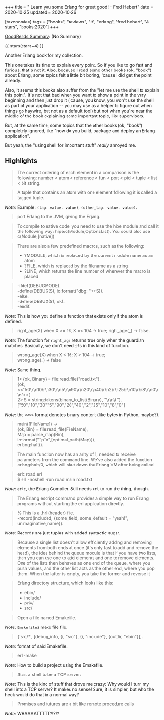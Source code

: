 +++
title = " Learn you some Erlang for great good! - Fred Hebert"
date = 2020-10-25
updated = 2020-10-26

[taxonomies]
tags = ["books", "reviews", "it", "erlang", "fred hebert", "4 stars",
"books:2020"]
+++

[GoodReads Summary](https://www.goodreads.com/book/show/6718693-learn-you-some-erlang-for-great-good):
(No Summary)

<!-- more -->

{{ stars(stars=4) }}

Another Erlang book for my collection.

This one takes its time to explain every point. So if you like to go fast and
furious, that's not it. Also, because I read some other books (ok, "book")
about Erlang, some topics felt a little bit boring, 'cause I did get the point
already.

Also, it seems this books also suffer from the "let me use the shell to explain
this point". It's not that bad when you want to show a point in the very
beginning and then just drop it ('cause, you know, you won't use the shell as
part of your application -- you may use as a helper to figure out when things
go haywire, but not as a default tool) but not when you're near the middle of
the book explaining some important topic, like supervisors.

But, at the same time, some topics that the other books (ok, "book") completely
ignored, like "how do you build, package and deploy an Erlang application".

But yeah, the "using shell for important stuff" *really* annoyed me.

## Highlights

> The correct ordering of each element in a comparison is the following:
> number < atom < reference < fun < port < pid < tuple < list < bit string.

>  A tuple that contains an atom with one element following it is called a
>  tagged tuple.

*Note*: Example: `(tag, value, value)`, `(other_tag, value, value)`.

> port Erlang to the JVM, giving the Erjang.

>  To compile to native code, you need to use the hipe module and call it the
>  following way: hipe:c(Module,OptionsList). You could also use
>  c(Module,[native]) 

>  There are also a few predefined macros, such as the following: 
>  - ?MODULE, which is replaced by the current module name as an atom 
>  - ?FILE, which is replaced by the filename as a string 
>  - ?LINE, which returns the line number of wherever the macro is placed 

>  -ifdef(DEBUGMODE).<br>
>  -define(DEBUG(S), io:format("dbg: "++S)).<br>
>  -else.<br>
>  -define(DEBUG(S), ok).<br>
>  -endif.

*Note*: This is how you define a function that exists only if the atom is
defined.

>  right_age(X) when X >= 16, X =< 104 -> true;
>  right_age(_) -> false. 

*Note*: The function for `right_age` returns true only when the guardian
matches. Basically, we don't need `if`s in this kind of function.

>  wrong_age(X) when X < 16; X > 104 -> true;<br>
>  wrong_age(_) -> false 

*Note*: Same thing.

>  1> {ok, Binary} = file:read_file("road.txt").<br>
>  {ok,<<"50\r\n10\r\n30\r\n5\r\n90\r\n20\r\n40\r\n2\r\n25\r\n10\r\n8\r\n0\r\n">>} <br>
>  2> S = string:tokens(binary_to_list(Binary), "\r\n\t ").<br>
>  ["50","10","30","5","90","20","40","2","25","10","8","0"] 

*Note*: the `<<>>` format denotes binary content (like bytes in Python, maybe?).

>  main([FileName]) -> <br>
>    {ok, Bin} = file:read_file(FileName),<br>
>    Map = parse_map(Bin),<br>
>    io:format("˜p˜n",[optimal_path(Map)]),<br>
>    erlang:halt().
>
>  The main function now has an arity of 1, needed to receive parameters from
>  the command line. We’ve also added the function erlang:halt/0, which will
>  shut down the Erlang VM after being called 

>  erlc road.erl <br>
>  $ erl -noshell -run road main road.txt 

*Note*: `erlc`, the Erlang Compiler. Still needs `erl` to run the thing,
though.

>  The Erlang escript command provides a simple way to run Erlang programs
>  without starting the erl application directly.

>  % This is a .hrl (header) file.<br>
>  -record(included, {some_field, some_default = "yeah!", unimaginative_name}).

*Note*: Records are just tuples with added syntactic sugar.

>  Because a single list doesn't allow efficiently adding and removing elements
>  from both ends at once (it's only fast to add and remove the head), the idea
>  behind the queue module is that if you have two lists, then you can use one
>  to add elements and one to remove elements. One of the lists then behaves as
>  one end of the queue, where you push values, and the other list acts as the
>  other end, where you pop them. When the latter is empty, you take the former
>  and reverse it 

>  Erlang directory structure, which looks like this:
>  - ebin/ 
>  - include/ 
>  - priv/ 
>  - src/ 

>  Open a file named Emakefile.

*Note*: `Emakefile`s make file file.

>  {'src/*', [debug_info, {i, "src"}, {i, "include"}, {outdir, "ebin"}]}. 

*Note*: format of said Emakefile.

>  erl -make 

*Note*: How to build a project using the Emakefile.

>  Start a shell to be a TCP server: 

*Note*: This is the kind of stuff that drove me crazy: Why would I turn my
shell into a TCP server? It makes no sense! Sure, it is simpler, but who the
heck would do that in a normal way?

>  Promises and futures are a bit like remote procedure calls 

*Note*: WHAAAATTTTT?!?!?
